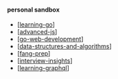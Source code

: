 #### personal sandbox

- [[learning-go]]
- [[advanced-js]]
- [[go-web-development]]
- [[data-structures-and-algorithms]]
- [[fang-prep]]
- [[interview-insights]]
- [[learning-graphql]]

[//begin]: # "Autogenerated link references for markdown compatibility"
[learning-go]: learning-go "Learning Go"
[advanced-js]: advanced-js "Advanced JS"
[go-web-development]: go-web-development "Go Web Development"
[data-structures-and-algorithms]: data-structures-and-algorithms "Data Structures and Algorithms"
[fang-prep]: fang-prep "Fang Prep"
[interview-insights]: interview-insights "interview-insights"
[learning-graphql]: learning-graphql "learning-graphql"
[//end]: # "Autogenerated link references"
